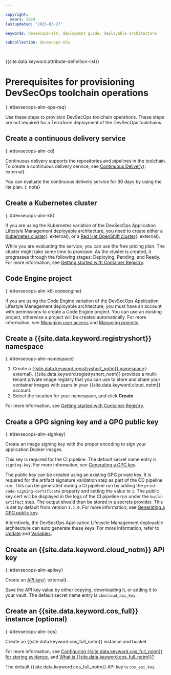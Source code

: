 ```yaml
---

copyright:
  years: 2024
lastupdated: "2025-03-27"

keywords: devsecops-alm, deployment guide, deployable architecture

subcollection: devsecops-alm

---
```


{{site.data.keyword.attribute-definition-list}}

# Prerequisites for provisioning DevSecOps toolchain operations
{: #devsecops-alm-ops-req}

Use these steps to provision DevSecOps toolchain operations. These steps are not required for a Terraform deployment of the DevSecOps toolchains.

## Create a continuous delivery service
{: #devsecops-alm-cd}

Continuous delivery supports the repositories and pipelines in the toolchain. To create a continuous delivery service, see [Continuous Delivery](https://cloud.ibm.com/catalog/services/continuous-delivery){: external}.

You can evaluate the continuous delivery service for 30 days by using the lite plan.
{: note}

## Create a Kubernetes cluster
{: #devsecops-alm-k8}

If you are using the Kubernetes variation of the DevSecOps Application Lifestyle Management deployable architecture, you need to create either a [Kubernetes cluster](https://cloud.ibm.com/kubernetes/catalog/cluster/create){: external}, or a [Red Hat OpenShift cluster](https://cloud.ibm.com/kubernetes/catalog/create?platformType=openshift){: external}.

While you are evaluating the service, you can use the free pricing plan. The cluster might take some time to provision. As the cluster is created, it progresses through the following stages: Deploying, Pending, and Ready. For more information, see [Getting started with Container Registry](/docs/Registry?topic=Registry-getting-started).

## Code Engine project
{: #devsecops-alm-k8-codeengine}

If you are using the Code Engine variation of the DevSecOps Application Lifestyle Management deployable architecture, you must have an account with permissions to create a Code Engine project. You can use an existing project, otherwise a project will be created automatically. For more information, see [Managing user access](/docs/codeengine?topic=codeengine-iam) and [Managing projects](/docs/codeengine?topic=codeengine-manage-project).

## Create a {{site.data.keyword.registryshort}} namespace
{: #devsecops-alm-namespace}

1. Create a [{{site.data.keyword.registryshort_notm}} namespace](https://cloud.ibm.com/registry/namespaces){: external}. {{site.data.keyword.registryshort_notm}} provides a multi-tenant private image registry that you can use to store and share your container images with users in your {{site.data.keyword.cloud_notm}} account.
2. Select the location for your namespace, and click **Create**.

For more information, see [Getting started with Container Registry](/docs/Registry?topic=Registry-getting-started).

## Create a GPG signing key and a GPG public key
{: #devsecops-alm-signkey}

Create an image signing key with the proper encoding to sign your application Docker images.

This key is required for the CI pipeline. The default secret name entry is `signing-key`. For more information, see [Generating a GPG key](/docs/devsecops?topic=devsecops-devsecops-image-signing).

The public key can be created using an existing GPG private key. It is required for the artifact signature validation step as part of the CD pipeline run. This can be generated during a CI pipeline run by adding the `print-code-signing-certificate` property and setting the value to `1`. The public key cert will be displayed in the logs of the CI pipeline run under the `build-artifact` step. The output should then be stored in a secrets provider. This is set by default from version `1.1.0`. For more information, see [Generating a GPG public key](/docs/devsecops?topic=devsecops-devsecops-publickey).

Alterntively, the DevSecOps Application Lifecycle Management deployable architecture can auto generate these keys. For more information, refer to [Update](/docs/devsecops-alm?topic=devsecops-alm-release-notesdevsecops-alm-nov2024) and [Variables](/docs/devsecops-alm?topic=devsecops-alm-devsecops-alm-vars).

## Create an {{site.data.keyword.cloud_notm}} API key
{: #devsecops-alm-apikey}

Create an [API key](https://cloud.ibm.com/iam/apikeys){: external}.

Save the API key value by either copying, downloading it, or adding it to your vault. The default secret name entry is `ibmcloud_api_key`.

## Create an {{site.data.keyword.cos_full}} instance (optional)
{: #devsecops-alm-cos}

Create an {{site.data.keyword.cos_full_notm}} instance and bucket.

For more information, see [Configuring {{site.data.keyword.cos_full_notm}} for storing evidence](/docs/devsecops?topic=devsecops-cd-devsecops-cos-config), and [What is {{site.data.keyword.cos_full_notm}}?](/docs/cloud-object-storage?topic=cloud-object-storage-about-cloud-object-storage)

The default {{site.data.keyword.cos_full_notm}} API key is `cos_api_key`.
